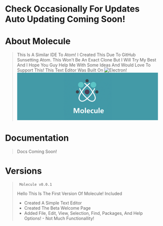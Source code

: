 # Check Occasionally For Updates Auto Updating Coming Soon!

# About Molecule
> This Is A Similar IDE To Atom! I Created This Due To GitHub Sunsetting Atom. This Won't Be An Exact Clone But I Will Try My Best And I Hope You Guy Help Me With Some Ideas And Would Love To Support This! This Text Editor Was Built On ![Electron](https://github.com/electron/electron)!
![alt text](https://raw.githubusercontent.com/TheMrRedstone/Molecule/main/Assets/MoleculeBanner.png)

# Documentation
> Docs Coming Soon!

# Versions


>
>      Molecule v0.0.1
> Hello This Is The First Version Of Molecule!
> Included
> - Created A Simple Text Editor
> - Created The Beta Welcome Page
> - Added File, Edit, View, Selection, Find, Packages, And Help Options! - Not Much Functionallity!
